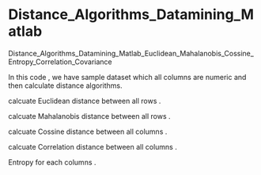 # Distance_Algorithms_Datamining_Matlab
Distance_Algorithms_Datamining_Matlab_Euclidean_Mahalanobis_Cossine_Entropy_Correlation_Covariance


In this code , we have sample dataset which all columns are numeric and then calculate distance algorithms.

calcuate Euclidean distance between all rows .

calcuate Mahalanobis distance between all rows .

calcuate Cossine distance between all columns .

calcuate Correlation distance between all columns .

Entropy for each columns .


